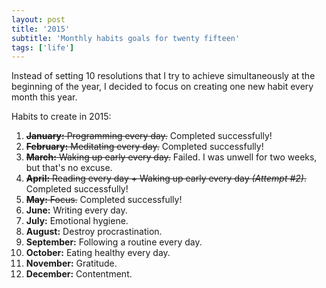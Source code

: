 ```yaml
---
layout: post
title: '2015'
subtitle: 'Monthly habits goals for twenty fifteen'
tags: ['life']
---
```


Instead of setting 10 resolutions that I try to achieve simultaneously at the beginning of the year, I decided to focus on creating one new habit every month this year.

Habits to create in 2015:

1. <del>**January:** Programming every day.</del> <span class="success">Completed successfully!</span>
2. <del>**February:** Meditating every day.</del> <span class="success">Completed successfully!</span>
3. <del>**March:** Waking up early every day.</del> <span class="fail">Failed. I was unwell for two weeks, but that's no excuse.</span>
4. <del>**April:** Reading every day + Waking up early every day <i>(Attempt #2)</i>.</del> <span class="success">Completed successfully!</span>
5. <del>**May:** Focus.</del> <span class="success">Completed successfully!</span>
6. **June:** Writing every day.
7. **July:** Emotional hygiene.
8. **August:** Destroy procrastination.
9. **September:** Following a routine every day.
10. **October:** Eating healthy every day.
11. **November:** Gratitude.
12. **December:** Contentment.
